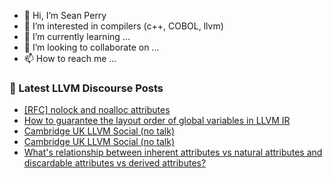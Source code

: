 - 👋 Hi, I’m Sean Perry
- 👀 I’m interested in compilers (c++, COBOL, llvm)
- 🌱 I’m currently learning ...
- 💞️ I’m looking to collaborate on ...
- 📫 How to reach me ...

<!---
s66perry/s66perry is a ✨ special ✨ repository because its `README.md` (this file) appears on your GitHub profile.
You can click the Preview link to take a look at your changes.
--->
### 📕 Latest LLVM Discourse Posts

<!-- DISCOURSE-LLVM:START -->
- [[RFC] nolock and noalloc attributes](https://discourse.llvm.org/t/rfc-nolock-and-noalloc-attributes/76837?page=3#post_58)
- [How to guarantee the layout order of global variables in LLVM IR](https://discourse.llvm.org/t/how-to-guarantee-the-layout-order-of-global-variables-in-llvm-ir/77841#post_1)
- [Cambridge UK LLVM Social &lpar;no talk&rpar;](https://discourse.llvm.org/t/cambridge-uk-llvm-social-no-talk/77840#post_2)
- [Cambridge UK LLVM Social &lpar;no talk&rpar;](https://discourse.llvm.org/t/cambridge-uk-llvm-social-no-talk/77840#post_1)
- [What&#39;s relationship between inherent attributes vs natural attributes and discardable attributes vs derived attributes?](https://discourse.llvm.org/t/whats-relationship-between-inherent-attributes-vs-natural-attributes-and-discardable-attributes-vs-derived-attributes/77838#post_1)
<!-- DISCOURSE-LLVM:END -->
